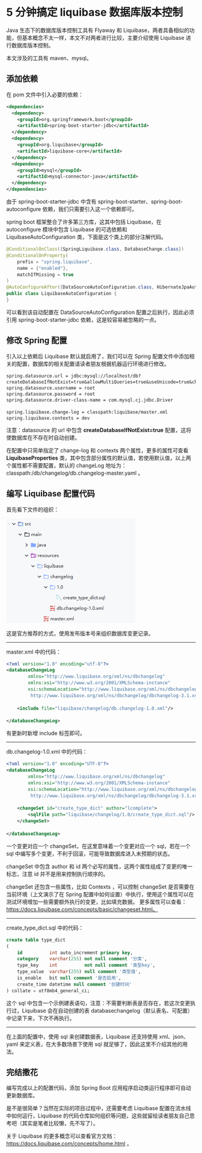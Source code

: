 # 5 分钟搞定 liquibase 数据库版本控制

Java 生态下的数据库版本控制工具有 Flyaway 和 Liquibase，两者具备相似的功能，但基本概念不太一样，本文不对两者进行比较，主要介绍使用 Liquibase 进行数据库版本控制。

本文涉及的工具有 maven、mysql。

## 添加依赖

在 pom 文件中引入必要的依赖：

```xml
<dependencies>
  <dependency>
    <groupId>org.springframework.boot</groupId>
    <artifactId>spring-boot-starter-jdbc</artifactId>
  </dependency>
  <dependency>
    <groupId>org.liquibase</groupId>
    <artifactId>liquibase-core</artifactId>
  </dependency>
  <dependency>
    <groupId>mysql</groupId>
    <artifactId>mysql-connector-java</artifactId>
  </dependency>
</dependencies>
```

由于 spring-boot-starter-jdbc 中含有 spring-boot-starter、spring-boot-autoconfigure 依赖，我们只需要引入这一个依赖即可。

spring boot 框架整合了许多第三方库，这其中包括 Liquibase，在 autoconfigure 模块中包含 Liquibase 的可选依赖和 LiquibaseAutoConfiguration 类，下面是这个类上的部分注解代码。

```java
@ConditionalOnClass({SpringLiquibase.class, DatabaseChange.class})
@ConditionalOnProperty(
    prefix = "spring.liquibase",
    name = {"enabled"},
    matchIfMissing = true
)
@AutoConfigureAfter({DataSourceAutoConfiguration.class, HibernateJpaAutoConfiguration.class})
public class LiquibaseAutoConfiguration {
}
```

可以看到该自动配置在 DataSourceAutoConfiguration 配置之后执行，因此必须引用 spring-boot-starter-jdbc 依赖，这是较容易被忽略的一点。


## 修改 Spring 配置

引入以上依赖后 Liquibase 默认就启用了，我们可以在 Spring 配置文件中添加相关的配置，数据库的相关配置请读者朋友根据机器运行环境进行修改。

```properties
spring.datasource.url = jdbc:mysql://localhost/db?createDatabaseIfNotExist=true&allowMultiQueries=true&useUnicode=true&characterEncoding=utf8&serverTimezone=GMT%2B8
spring.datasource.username = root
spring.datasource.password = root
spring.datasource.driver-class-name = com.mysql.cj.jdbc.Driver

spring.liquibase.change-log = classpath:liquibase/master.xml
spring.liquibase.contexts = dev
```

注意：datasource 的 url 中包含 **createDatabaseIfNotExist=true** 配置，这将使数据库在不存在时自动创建。

在配置中只简单指定了 change-log 和 contexts 两个属性，更多的属性可查看 **LiquibaseProperties** 类，其中包含部分属性的默认值，若使用默认值，以上两个属性都不需要配置，默认的 changeLog 地址为：classpath:/db/changelog/db.changelog-master.yaml 。

## 编写 Liquibase 配置代码

首先看下文件的组织：

![文件结构](liquibase/file_struct.png)

这是官方推荐的方式，使用发布版本号来组织数据库变更记录。

---

master.xml 中的代码：

```xml
<?xml version="1.0" encoding="utf-8"?>
<databaseChangeLog
        xmlns="http://www.liquibase.org/xml/ns/dbchangelog"
        xmlns:xsi="http://www.w3.org/2001/XMLSchema-instance"
        xsi:schemaLocation="http://www.liquibase.org/xml/ns/dbchangelog
         http://www.liquibase.org/xml/ns/dbchangelog/dbchangelog-3.1.xsd">

    <include file="liquibase/changelog/db.changelog-1.0.xml"/>

</databaseChangeLog>
```

有更新时新增 include 标签即可。

---

db.changelog-1.0.xml 中的代码：

```xml
<?xml version="1.0" encoding="UTF-8"?>
<databaseChangeLog
        xmlns="http://www.liquibase.org/xml/ns/dbchangelog"
        xmlns:xsi="http://www.w3.org/2001/XMLSchema-instance"
        xsi:schemaLocation="http://www.liquibase.org/xml/ns/dbchangelog
         http://www.liquibase.org/xml/ns/dbchangelog/dbchangelog-3.1.xsd">

    <changeSet id="create_type_dict" author="lcomplete">
        <sqlFile path="liquibase/changelog/1.0/create_type_dict.sql"/>
    </changeSet>

</databaseChangeLog>
```

一个变更对应一个 changeSet，在这里意味着一个变更对应一个 sql，若在一个 sql 中编写多个变更，不利于回滚，可能导致数据库进入未预期的状态。

changeSet 中包含 author 和 id 两个必写的属性，这两个属性组成了变更的唯一标志，注意 id 并不是用来控制执行顺序的。

changeSet 还包含一些属性，比如 Contexts ，可以控制 changeSet 是否需要在当前环境（上文演示了在 Spring 配置中如何设置）中执行，使用这个属性可以在测试环境增加一些需要额外执行的变更，比如填充数据。 更多属性可以查看：https://docs.liquibase.com/concepts/basic/changeset.html。

---

create_type_dict.sql 中的代码：

```sql
create table type_dict
(
    id          int auto_increment primary key,
    category    varchar(255) not null comment '分类',
    type_key    int          not null comment '类型key',
    type_value  varchar(255) null comment '类型值',
    is_enable   bit null comment '是否启用',
    create_time datetime null comment '创建时间'
) collate = utf8mb4_general_ci;
```

这个 sql 中包含一个示例建表语句，注意：不需要判断表是否存在，若这次变更执行过，Liquibase 会在自动创建的表 databasechangelog（默认表名、可配置） 中记录下来，下次不再执行。

---

在上面的配置中，使用 sql 来创建数据表，Liquibase 还支持使用 xml、json、yaml 来定义表，在大多数场景下使用 sql 就足够了，因此这里不介绍其他的用法。

## 完结撒花

编写完成以上的配置代码，添加 Spring Boot 应用程序启动类运行程序即可自动更新数据库。

是不是很简单？当然在实际的项目过程中，还需要考虑 Liquibase 配置在流水线中如何运行，Liquibase 的代码仓库如何组织等问题，这些就留给读者朋友自己思考吧（其实是笔者比较懒，先不写了）。

关于 Liquibase 的更多概念可以查看官方文档：https://docs.liquibase.com/concepts/home.html 。